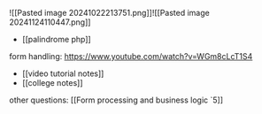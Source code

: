 ![[Pasted image 20241022213751.png]]![[Pasted image 20241124110447.png]]


- [[palindrome php]]

form handling: https://www.youtube.com/watch?v=WGm8cLcT1S4

- [[video tutorial notes]]
- [[college notes]]

other questions: [[Form processing and business logic `5]]


